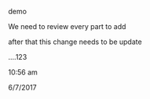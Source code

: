 demo

We need to review every part to add

after that this change needs to be update

....123

10:56 am

6/7/2017